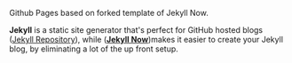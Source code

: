 Github Pages based on forked template of Jekyll Now.

**Jekyll** is a static site generator that's perfect for GitHub hosted blogs ([Jekyll Repository](https://github.com/jekyll/jekyll)), while ([**Jekyll Now**](https://github.com/barryclark/jekyll-now))makes it easier to create your Jekyll blog, by eliminating a lot of the up front setup.

